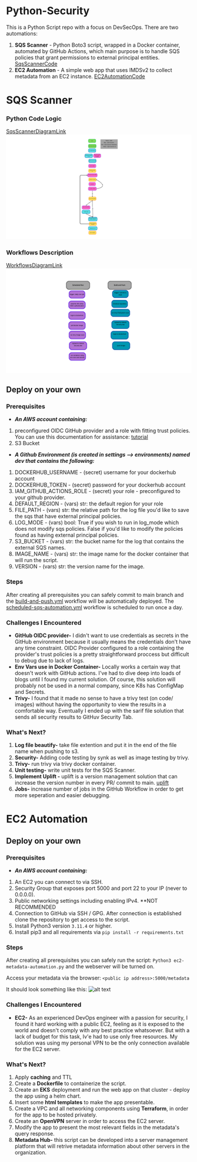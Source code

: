 # Python-Security

This is a Python Script repo with a focus on DevSecOps. 
There are two automations: 
1. **SQS Scanner** - Python Boto3 script, wrapped in a Docker container, automated by GitHub Actions, which main purpose is to handle SQS policies that grant permissions to external principal entities. [SqsScannerCode](https://github.com/HadarNeu/DevSecOps-Pyhton/blob/main/sqs-automation.py)
2. **EC2 Automation** - A simple web app that uses IMDSv2 to collect metadata from an EC2 instance. [EC2AutomationCode](https://github.com/HadarNeu/DevSecOps-Pyhton/blob/main/ec2-metadata-automation.py)

# SQS Scanner
### Python Code Logic
[SqsScannerDiagramLink](https://www.canva.com/design/DAGbjAe_png/_NpFZR4R9v4dV3vmEe8mtA/view?utm_content=DAGbjAe_png&utm_campaign=designshare&utm_medium=link2&utm_source=uniquelinks&utlId=h0f72adeaf8)
![sqs_code_logic](./images/sqs_code_logic.png?raw=true "output")

### Workflows Description
[WorkflowsDiagramLink](https://www.canva.com/design/DAGbjV7jxiA/riUShSy9-_oimWD8wsG8aA/view?utm_content=DAGbjV7jxiA&utm_campaign=designshare&utm_medium=link2&utm_source=uniquelinks&utlId=h4d3da4ce8b)
![sqs_scanner_workflows](./images/sqs_scanner_workflows.png?raw=true "output")

## Deploy on your own
### Prerequisites
* **_An AWS account containing:_**
1. preconfigured OIDC GitHub provider and a role with fitting trust policies. 
You can use this documentation for assistance: [tutorial](https://docs.github.com/en/actions/security-for-github-actions/security-hardening-your-deployments/configuring-openid-connect-in-amazon-web-services)
2. S3 Bucket

* **_A Github Environment (is created in settings --> environments) named dev that contains the following:_**
1. DOCKERHUB_USERNAME - (secret) username for your dockerhub account
2. DOCKERHUB_TOKEN - (secret) password for your dockerhub account
3. IAM_GITHUB_ACTIONS_ROLE - (secret) your role - preconfigured to your github provider. 
4. DEFAULT_REGION - (vars) str: the default region for your role 
5. FILE_PATH - (vars) str: the relative path for the log file you'd like to save the sqs that have external principal policies.
6. LOG_MODE - (vars) bool: True if you wish to run in log_mode which does not modify sqs policies. 
False if you'd like to modify the policies found as having external principal policies. 
7. S3_BUCKET - (vars) str: the bucket name for the log that contains the external SQS names. 
8. IMAGE_NAME - (vars) str: the image name for the docker container that will run the script. 
9. VERSION - (vars) str: the version name for the image. 

### Steps

After creating all prerequisites you can safely commit to main branch and the [build-and-push.yml](https://github.com/HadarNeu/DevSecOps-Pyhton/blob/main/.github/workflows/build-and-push.yml) workflow will be automatically deployed. The [scheduled-sqs-automation.yml](https://github.com/HadarNeu/DevSecOps-Pyhton/blob/main/.github/workflows/scheduled-sqs-automation.yml) workflow is scheduled to run once a day. 

### Challenges I Encountered 
* **GitHub OIDC provider-** I didn't want to use credentials as secrets in the GitHub environment because it usually means the credentials don't have any time constraint. OIDC Provider configured to a role containing the provider's trust policies is a pretty straightforward proccess but difficult to debug due to lack of logs. 
* **Env Vars use in Docker Container-** Locally works a certain way that doesn't work with GitHub actions. I've had to dive deep into loads of blogs until I found my current solution. Of course, this solution will probably not be used in a normal company, since K8s has ConfigMap and Secrets. 
* **Trivy-** I found that it made no sense to have a trivy test (on code/ images) without having the opportunity to view the results in a comfortable way. Eventually I ended up with the sarif file solution that sends all security results to GitHuv Security Tab. 

### What's Next?
1. **Log file beautify-** take file extention and put it in the end of the file name when pushing to s3. 
2. **Security-** Adding code testing by synk as well as image testing by trivy. 
3. **Trivy-** run trivy via trivy docker container.
4. **Unit testing-** write unit tests for the SQS Scanner. 
5. **Implement Uplift -** uplift is a version management solution that can increase the version number in every PR/ commit to main. [uplift](https://upliftci.dev/)
6. **Jobs-** increase number of jobs in the GitHub Workflow in order to get more seperation and easier debugging.  


# EC2 Automation
## Deploy on your own
### Prerequisites
* **_An AWS account containing:_**
1. An EC2 you can connect to via SSH. 
2. Security Group that exposes port 5000 and port 22 to your IP (never to 0.0.0.0). 
3. Public networking settings including enabling IPv4. **NOT RECOMMENDED 
4. Connection to GitHub via SSH / GPG. After connection is established clone the repository to get access to the script. 
5. Install Python3 version ```3.11.4``` or higher. 
6. Install pip3 and all requirements via 
```pip install -r requirements.txt```

### Steps 
After creating all prerequisites you can safely run the script: 
```Python3 ec2-metadata-automation.py```
and the webserver will be turned on. 

Access your metadata via the browser: ```<public ip address>:5000/metadata```

It should look something like this:
![alt text](./images/ec2-metadata-edited.png?raw=true "output")

### Challenges I Encountered 
* **EC2-** As an experienced DevOps engineer with a passion for security, I found it hard working with a public EC2, feeling as it is exposed to the world and doesn't comply with any best practice whatsoever. But with a lack of budget for this task, Iv'e had to use only free resources. My solution was using my personal VPN to be the only connection available for the EC2 server. 

### What's Next?
1. Apply **caching** and TTL
2. Create a **Dockerfile** to containerize the script.  
3. Create an **EKS** deployment and run the web app on that cluster - deploy the app using a helm chart. 
4. Insert some **html templates** to make the app presentable. 
5. Create a VPC and all networking components using **Terraform**, in order for the app to be hosted privately. 
6. Create an **OpenVPN** server in order to access the EC2 server. 
7. Modify the app to present the most relevant fields in the metadata's query response. 
8. **Metadata Hub-** this script can be developed into a server management platform that will retrive metadata information about other servers in the organization. 
